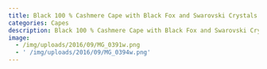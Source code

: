 ```yaml
---
title: Black 100 % Cashmere Cape with Black Fox and Swarovski Crystals
categories: Capes
description: Black 100 % Cashmere Cape with Black Fox and Swarovski Crystals
image:
  - /img/uploads/2016/09/MG_0391w.png
  - ' /img/uploads/2016/09/MG_0394w.png'
---
```


